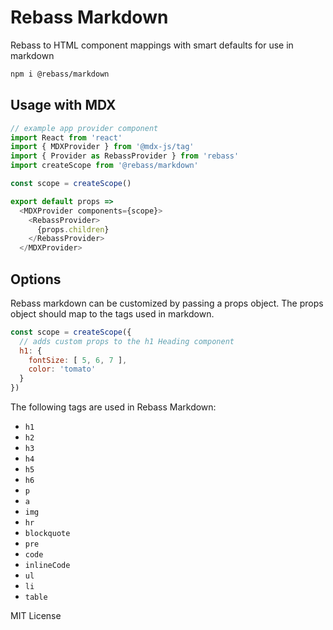 
# Rebass Markdown

Rebass to HTML component mappings with smart defaults for use in markdown

```sh
npm i @rebass/markdown
```

## Usage with MDX

```js
// example app provider component
import React from 'react'
import { MDXProvider } from '@mdx-js/tag'
import { Provider as RebassProvider } from 'rebass'
import createScope from '@rebass/markdown'

const scope = createScope()

export default props =>
  <MDXProvider components={scope}>
    <RebassProvider>
      {props.children}
    </RebassProvider>
  </MDXProvider>
```

## Options

Rebass markdown can be customized by passing a props object.
The props object should map to the tags used in markdown.

```js
const scope = createScope({
  // adds custom props to the h1 Heading component
  h1: {
    fontSize: [ 5, 6, 7 ],
    color: 'tomato'
  }
})
```

The following tags are used in Rebass Markdown:

- `h1`
- `h2`
- `h3`
- `h4`
- `h5`
- `h6`
- `p`
- `a`
- `img`
- `hr`
- `blockquote`
- `pre`
- `code`
- `inlineCode`
- `ul`
- `li`
- `table`

MIT License
